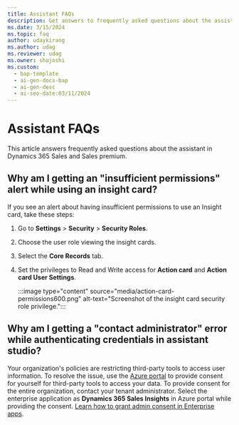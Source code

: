```yaml
---
title: Assistant FAQs
description: Get answers to frequently asked questions about the assistant.
ms.date: 3/15/2024
ms.topic: faq
author: udaykirang
ms.author: udag
ms.reviewer: udag
ms.owner: shujoshi
ms.custom:
  - bap-template
  - ai-gen-docs-bap
  - ai-gen-desc
  - ai-seo-date:03/11/2024
---
```


# Assistant FAQs

This article answers frequently asked questions about the assistant in Dynamics 365 Sales and Sales premium.

## Why am I getting an "insufficient permissions" alert while using an insight card?

If you see an alert about having insufficient permissions to use an Insight card, take these steps:  

1. Go to **Settings** > **Security** > **Security Roles**.  
2. Choose the user role viewing the insight cards.  
3. Select the **Core Records** tab.  
4. Set the privileges to Read and Write access for **Action card** and **Action card User Settings**.  

   :::image type="content" source="media/action-card-permissions600.png" alt-text="Screenshot of the insight card security role privilege.":::

## Why am I getting a "contact administrator" error while authenticating credentials in assistant studio?

Your organization's policies are restricting third-party tools to access user information. To resolve the issue, use the [Azure portal](https://portal.azure.com) to provide consent for yourself for third-party tools to access your data. To provide consent for the entire organization, contact your tenant administrator. Select the enterprise application as **Dynamics 365 Sales Insights** in Azure portal while providing the consent. [Learn how to grant admin consent in Enterprise apps](/azure/active-directory/manage-apps/grant-admin-consent#grant-admin-consent-in-enterprise-apps).

